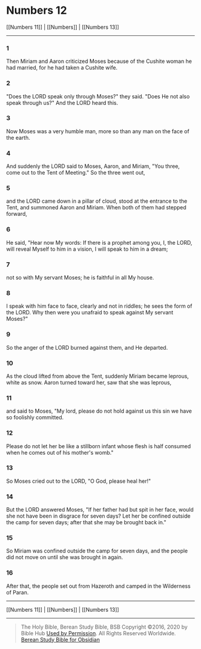 # Numbers 12

[[Numbers 11]] | [[Numbers]] | [[Numbers 13]]

---

### 1
Then Miriam and Aaron criticized Moses because of the Cushite woman he had married, for he had taken a Cushite wife.

### 2
"Does the LORD speak only through Moses?" they said. "Does He not also speak through us?" And the LORD heard this.

### 3
Now Moses was a very humble man, more so than any man on the face of the earth.

### 4
And suddenly the LORD said to Moses, Aaron, and Miriam, "You three, come out to the Tent of Meeting." So the three went out,

### 5
and the LORD came down in a pillar of cloud, stood at the entrance to the Tent, and summoned Aaron and Miriam. When both of them had stepped forward,

### 6
He said, "Hear now My words: If there is a prophet among you, I, the LORD, will reveal Myself to him in a vision, I will speak to him in a dream;

### 7
not so with My servant Moses; he is faithful in all My house.

### 8
I speak with him face to face, clearly and not in riddles; he sees the form of the LORD. Why then were you unafraid to speak against My servant Moses?"

### 9
So the anger of the LORD burned against them, and He departed.

### 10
As the cloud lifted from above the Tent, suddenly Miriam became leprous, white as snow. Aaron turned toward her, saw that she was leprous,

### 11
and said to Moses, "My lord, please do not hold against us this sin we have so foolishly committed.

### 12
Please do not let her be like a stillborn infant whose flesh is half consumed when he comes out of his mother's womb."

### 13
So Moses cried out to the LORD, "O God, please heal her!"

### 14
But the LORD answered Moses, "If her father had but spit in her face, would she not have been in disgrace for seven days? Let her be confined outside the camp for seven days; after that she may be brought back in."

### 15
So Miriam was confined outside the camp for seven days, and the people did not move on until she was brought in again.

### 16
After that, the people set out from Hazeroth and camped in the Wilderness of Paran.

---

[[Numbers 11]] | [[Numbers]] | [[Numbers 13]]

---

> The Holy Bible, Berean Study Bible, BSB
> Copyright &copy;2016, 2020 by Bible Hub
> [Used by Permission](https://berean.bible/terms.htm). All Rights Reserved Worldwide.
> [Berean Study Bible for Obsidian](https://github.com/gapmiss/berean-study-bible-for-obsidian)

